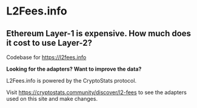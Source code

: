 # L2Fees.info
## Ethereum Layer-1 is expensive. How much does it cost to use Layer-2?

Codebase for https://l2fees.info

**Looking for the adapters? Want to improve the data?**

L2Fees.info is powered by the CryptoStats protocol.

Visit https://cryptostats.community/discover/l2-fees to see the adapters used on this site and make changes.
